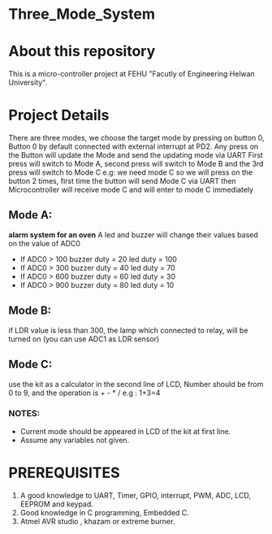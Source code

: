 # Three_Mode_System
# About this repository
  This is a micro-controller project at FEHU "Facutly of Engineering Helwan University". 
# Project Details
  There are three modes, we choose the target mode by pressing on button 0, Button 0 by default
connected with external interrupt at PD2.
Any press on the Button will update the Mode and send the updating mode via UART
First press will switch to Mode A, second press will switch to Mode B and the 3rd press will switch to
Mode C
e.g: we need mode C so we will press on the button 2 times, first time the button will send Mode C via
UART then Microcontroller will receive mode C and will enter to mode C immediately 
## Mode A: 
  **alarm system for an oven**
  A led and buzzer will change their values based on the value of ADC0
  * If ADC0 > 100 buzzer duty = 20 led duty = 100
  * If ADC0 > 300 buzzer duty = 40 led duty = 70
  * If ADC0 > 600 buzzer duty = 60 led duty = 30
  * If ADC0 > 900 buzzer duty = 80 led duty = 10
## Mode B:
   if LDR value is less than 300, the lamp which connected to relay, will be turned on
(you can use ADC1 as LDR sensor)
## Mode C:
  use the kit as a calculator in the second line of LCD, Number should be from 0 to 9, and the
operation is + - * /
e.g : 1+3=4 

### NOTES:
  * Current mode should be appeared in LCD of the kit at first line.
  * Assume any variables not given.

# PREREQUISITES
  1. A good knowledge to UART, Timer, GPIO, interrupt, PWM, ADC, LCD, EEPROM and keypad.
  2. Good knowledge in C programming, Embedded C.
  3. Atmel AVR studio , khazam or extreme burner.
